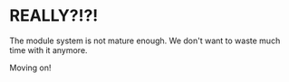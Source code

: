 # REALLY?!?!

The module system is not mature enough. We don't want to waste much time with it
anymore.

Moving on!
